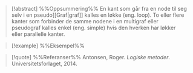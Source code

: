 
> [!abstract] %%Oppsummering%%
> En kant som går fra en node til seg selv i en pseudo[[Graf|graf]] kalles en løkke (eng. loop). To eller flere kanter som forbinder de samme nodene i en multigraf eller pseudograf kalles enkel (eng. simple) hvis den hverken har løkker eller parallelle kanter.

> [!example] %%Eksempel%%
> 

> [!quote] %%Referanser%%
>Antonsen, Roger. *Logiske metoder*. Universitetsforlaget, 2014.


